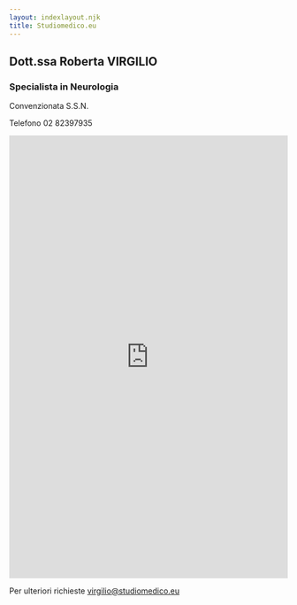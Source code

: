 ```yaml
---
layout: indexlayout.njk
title: Studiomedico.eu
---
```



## Dott.ssa Roberta VIRGILIO

### Specialista in Neurologia 

Convenzionata S.S.N. 

Telefono 02 82397935

<iframe src="https://koalendar.com/e/visita-medica-dottssa-virgilio-roberta?embed=true" width="100%" height="800px" frameborder="0"></iframe>

Per ulteriori richieste virgilio@studiomedico.eu



